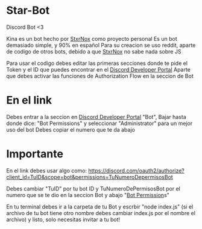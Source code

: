 # Star-Bot
Discord Bot &lt;3

Kina es un bot hecho por [StxrNox](https://guns.lol/stxrnox) como proyecto personal
Es un bot demasiado simple, y 90% en español
Para su creacion se uso reddit, aparte de codigo de otros bots, debido a que [StxrNox](https://guns.lol/stxrnox) no sabe nada sobre JS 

Para usar el codigo debes editar las primeras secciones donde te pide el Token y el ID que puedes encontrar en el [Discord Developer Portal](https://discord.com/developers/applications) 
Aparte que debes activar las funciones de Authorization Flow en la seccion de Bot 

# En el link 

Debes entrar a la seccion en [Discord Developer Portal](https://discord.com/developers/applications) "Bot", Bajar hasta donde dice: "Bot Permissions" y seleccionar "Administrator" para un mejor uso del bot
Debes copiar el numero que te da abajo

# Importante

En el link debes usar algo como: https://discord.com/oauth2/authorize?client_id=TuID&scope=bot&permissions=TuNumeroDepermisosBot

Debes cambiar "TuID" por tu bot ID y TuNumeroDePermisosBot por el numero que se te dio en la seccion Bot y abajo "[Bot Permission](https://imgur.com/80OaqMK)s"


En tu terminal debes ir a la carpeta de tu Bot y escrbir "node index.js" (si el archivo de tu bot tiene otro nombre debes cambiar index.js por  el nombre el archivo) y listo, solo necesitas invitar a tu bot!
